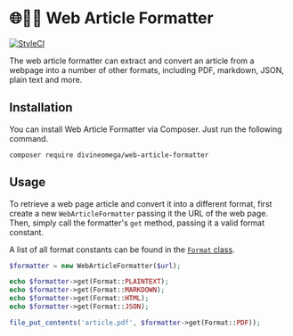 # 🌐🔀📰 Web Article Formatter

[![StyleCI](https://styleci.io/repos/126647242/shield?branch=master)](https://styleci.io/repos/126647242)

The web article formatter can extract and convert an article from a webpage into a number of other formats, 
including PDF, markdown, JSON, plain text and more.

## Installation

You can install Web Article Formatter via Composer. Just run the following command.

```
composer require divineomega/web-article-formatter
```

## Usage

To retrieve a web page article and convert it into a different format, first create a new `WebArticleFormatter`
passing it the URL of the web page. Then, simply call the formatter's `get` method, passing it a valid format constant.

A list of all format constants can be found in the [`Format` class](src/Format.php).

```php
$formatter = new WebArticleFormatter($url);

echo $formatter->get(Format::PLAINTEXT);
echo $formatter->get(Format::MARKDOWN);
echo $formatter->get(Format::HTML);
echo $formatter->get(Format::JSON);

file_put_contents('article.pdf', $formatter->get(Format::PDF));

```